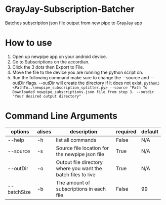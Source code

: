 # GrayJay-Subscription-Batcher
Batches subscription json file output from new pipe to GrayJay app

# How to use
1. Open up newpipe app on your android device.
2. Go to Subscriptions on the accordian.
3. Click the 3 dots then Export to File.
4. Move the file to the device you are running the python script on.
5. Run the following command make sure to change the --source and --outDir flags.  --outDir will create the directory if it does not exist. `python3 <PathTo..\newpipe_subscription_splitter.py> --source "Path To Downloaded newpipe_subscriptions.json file from step 3. --outdir "Your desired output directory"`

# Command Line Arguments
| options     | alises | description                                                  | required | default |
|-------------|--------|--------------------------------------------------------------|----------|---------|
| --help      | -h     | list all commands                                            | False    | N/A     |
| --source    | -s     | Source file location for the newpipe json file               | True     | N/A     |
| --outDir    | -o     | Output file directory where you want the batch files to live | True     | N/A     |
| --batchSize | -b     | The amount of subscriptions in each file                     | False    | 99      |

